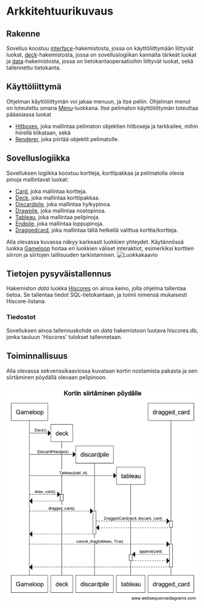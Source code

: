 # Arkkitehtuurikuvaus

## Rakenne

Sovellus koostuu [interface](../src/interface/)-hakemistosta, jossa on käyttöliittymään liittyvät luokat, [deck](../src/deck/)-hakemistosta, jossa on sovelluslogiikan kannalta tärkeät luokat ja [data](../src/data/)-hakemistosta, jossa on tietokantaoperaatioihin liittyvät luokat, sekä tallennettu tietokanta. 

## Käyttöliittymä

Ohjelman käyttöliittymän voi jakaa menuun, ja itse peliin. Ohjelman menut on toteutettu omana [Menu](../src/interface/menu.py)-luokkana. Itse pelimaton käyttöliittymän toteuttaa pääasiassa luokat
- [Hitboxes](../src/interface/hitboxes.py), joka mallintaa pelimaton objektien hitboxeja ja tarkkailee, mihin hiirellä klikataan, sekä
- [Renderer](../src/interface/renderer.py), joka piirtää objektit pelimatolle.

## Sovelluslogiikka

Sovelluksen logiikka koostuu kortteja, korttipakkaa ja pelimatolla olevia pinoja mallintavat luokat:
- [Card](../src/deck/card.py), joka mallintaa kortteja.
- [Deck](../src/deck/deck.py), joka mallintaa korttipakkaa.
- [Discardpile](../src/deck/discardpile.py), joka mallintaa hylkypinoa.
- [Drawpile](../src/deck/drawpile.py), joka mallintaa nostopinoa.
- [Tableau](../src/deck/tableau.py), joka mallintaa pelipinoja.
- [Endpile](../src/deck/endpile.py), joka mallintaa loppupinoja.
- [Draggedcard](../src/deck/draggedcard.py), joka mallintaa tällä hetkellä valittua korttia/kortteja.

Alla olevassa kuvassa näkyy karkeasti luokkien yhteydet. Käytännössä luokka [Gameloop](../src/deck/gameloop.py) hoitaa eri luokkien väliset interaktiot, esimerkiksi korttien siirron ja siirtojen laillisuuden tarkistamisen.
![Luokkakaavio](./kuvat/luokkakaavio.png)

## Tietojen pysyväistallennus

Hakemiston _data_ luokka [Hiscores](../src/data/hiscores.py) on ainoa keino, jolla ohjelma tallentaa tietoa. Se tallentaa tiedot SQL-tietokantaan, ja toimii nimensä mukaisesti Hiscore-listana.

### Tiedostot

Sovelluksen ainoa tallennuskohde on _data_ hakemistoon luotava hiscores.db, jonka tauluun 'Hiscores' tulokset tallennetaan.

## Toiminnallisuus

Alla olevassa sekvenssikaaviossa kuvataan kortin nostamista pakasta ja sen siirtäminen pöydällä olevaan pelipinoon.

![Sekvenssikaavio](./kuvat/sekvenssikaavio.png)


